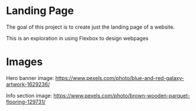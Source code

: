# Landing Page

The goal of this project is to create just the landing page of a website.

This is an exploration in using Flexbox to design webpages

# Images

Hero banner image: https://www.pexels.com/photo/blue-and-red-galaxy-artwork-1629236/

Info section image: https://www.pexels.com/photo/brown-wooden-parquet-flooring-129731/